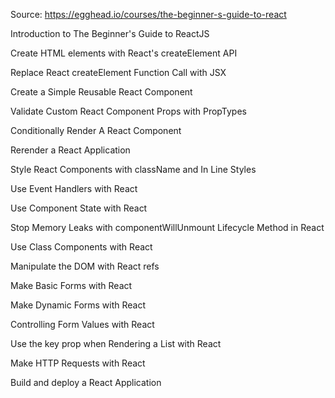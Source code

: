 Source: https://egghead.io/courses/the-beginner-s-guide-to-react

Introduction to The Beginner's Guide to ReactJS

Create HTML elements with React's createElement API

Replace React createElement Function Call with JSX

Create a Simple Reusable React Component

Validate Custom React Component Props with PropTypes

Conditionally Render A React Component

Rerender a React Application

Style React Components with className and In Line Styles

Use Event Handlers with React

Use Component State with React

Stop Memory Leaks with componentWillUnmount Lifecycle Method in React

Use Class Components with React

Manipulate the DOM with React refs

Make Basic Forms with React

Make Dynamic Forms with React

Controlling Form Values with React

Use the key prop when Rendering a List with React

Make HTTP Requests with React

Build and deploy a React Application
